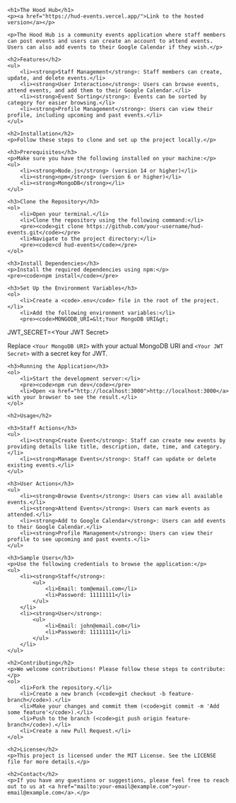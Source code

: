 
    <h1>The Hood Hub</h1>
    <p><a href="https://hud-events.vercel.app/">Link to the hosted version</a></p>

    <p>The Hood Hub is a community events application where staff members can post events and users can create an account to attend events. Users can also add events to their Google Calendar if they wish.</p>

    <h2>Features</h2>
    <ul>
        <li><strong>Staff Management</strong>: Staff members can create, update, and delete events.</li>
        <li><strong>User Interaction</strong>: Users can browse events, attend events, and add them to their Google Calendar.</li>
        <li><strong>Event Sorting</strong>: Events can be sorted by category for easier browsing.</li>
        <li><strong>Profile Management</strong>: Users can view their profile, including upcoming and past events.</li>
    </ul>

    <h2>Installation</h2>
    <p>Follow these steps to clone and set up the project locally.</p>

    <h3>Prerequisites</h3>
    <p>Make sure you have the following installed on your machine:</p>
    <ul>
        <li><strong>Node.js</strong> (version 14 or higher)</li>
        <li><strong>npm</strong> (version 6 or higher)</li>
        <li><strong>MongoDB</strong></li>
    </ul>

    <h3>Clone the Repository</h3>
    <ol>
        <li>Open your terminal.</li>
        <li>Clone the repository using the following command:</li>
        <pre><code>git clone https://github.com/your-username/hud-events.git</code></pre>
        <li>Navigate to the project directory:</li>
        <pre><code>cd hud-events</code></pre>
    </ol>

    <h3>Install Dependencies</h3>
    <p>Install the required dependencies using npm:</p>
    <pre><code>npm install</code></pre>

    <h3>Set Up the Environment Variables</h3>
    <ol>
        <li>Create a <code>.env</code> file in the root of the project.</li>
        <li>Add the following environment variables:</li>
        <pre><code>MONGODB_URI=&lt;Your MongoDB URI&gt;
JWT_SECRET=&lt;Your JWT Secret&gt;</code></pre>
        <p>Replace <code>&lt;Your MongoDB URI&gt;</code> with your actual MongoDB URI and <code>&lt;Your JWT Secret&gt;</code> with a secret key for JWT.</p>
    </ol>

    <h3>Running the Application</h3>
    <ol>
        <li>Start the development server:</li>
        <pre><code>npm run dev</code></pre>
        <li>Open <a href="http://localhost:3000">http://localhost:3000</a> with your browser to see the result.</li>
    </ol>

    <h2>Usage</h2>

    <h3>Staff Actions</h3>
    <ul>
        <li><strong>Create Event</strong>: Staff can create new events by providing details like title, description, date, time, and category.</li>
        <li><strong>Manage Events</strong>: Staff can update or delete existing events.</li>
    </ul>

    <h3>User Actions</h3>
    <ul>
        <li><strong>Browse Events</strong>: Users can view all available events.</li>
        <li><strong>Attend Events</strong>: Users can mark events as attended.</li>
        <li><strong>Add to Google Calendar</strong>: Users can add events to their Google Calendar.</li>
        <li><strong>Profile Management</strong>: Users can view their profile to see upcoming and past events.</li>
    </ul>

    <h3>Sample Users</h3>
    <p>Use the following credentials to browse the application:</p>
    <ul>
        <li><strong>Staff</strong>: 
            <ul>
                <li>Email: tom@email.com</li>
                <li>Password: 11111111</li>
            </ul>
        </li>
        <li><strong>User</strong>: 
            <ul>
                <li>Email: john@email.com</li>
                <li>Password: 11111111</li>
            </ul>
        </li>
    </ul>

    <h2>Contributing</h2>
    <p>We welcome contributions! Please follow these steps to contribute:</p>
    <ol>
        <li>Fork the repository.</li>
        <li>Create a new branch (<code>git checkout -b feature-branch</code>).</li>
        <li>Make your changes and commit them (<code>git commit -m 'Add some feature'</code>).</li>
        <li>Push to the branch (<code>git push origin feature-branch</code>).</li>
        <li>Create a new Pull Request.</li>
    </ol>

    <h2>License</h2>
    <p>This project is licensed under the MIT License. See the LICENSE file for more details.</p>

    <h2>Contact</h2>
    <p>If you have any questions or suggestions, please feel free to reach out to us at <a href="mailto:your-email@example.com">your-email@example.com</a>.</p>

